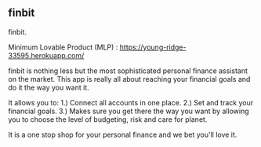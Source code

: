 ## finbit

finbit.

Minimum Lovable Product (MLP) : https://young-ridge-33595.herokuapp.com/

finbit is nothing less but the most sophisticated personal finance assistant on the market. This app is really all about reaching your financial goals and do it the way you want it.

It allows you to:
1.) Connect all accounts in one place.
2.) Set and track your financial goals.
3.) Makes sure you get there the way you want by allowing you to choose the level of budgeting, risk and care for planet.

It is a one stop shop for your personal finance and we bet you'll love it.
